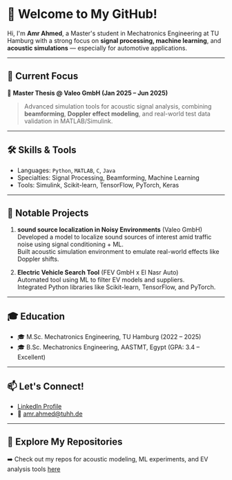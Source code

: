 # 👋 Welcome to My GitHub!

Hi, I'm **Amr Ahmed**, a Master's student in Mechatronics Engineering at TU Hamburg with a strong focus on **signal processing, machine learning**, and **acoustic simulations** — especially for automotive applications.

---

## 🔬 Current Focus

🚗 **Master Thesis @ Valeo GmbH (Jan 2025 – Jun 2025)**  
> Advanced simulation tools for acoustic signal analysis, combining **beamforming**, **Doppler effect modeling**, and real-world test data validation in MATLAB/Simulink.

---

## 🛠️ Skills & Tools

- Languages: `Python`, `MATLAB`, `C`, `Java`
- Specialties: Signal Processing, Beamforming, Machine Learning
- Tools: Simulink, Scikit-learn, TensorFlow, PyTorch, Keras

---

## 📌 Notable Projects

1. **sound source localization in Noisy Environments** (Valeo GmbH)  
   Developed a model to localize sound sources of interest amid traffic noise using signal conditioning + ML.  
   Built acoustic simulation environment to emulate real-world effects like Doppler shifts.

2. **Electric Vehicle Search Tool** (FEV GmbH x El Nasr Auto)  
   Automated tool using ML to filter EV models and suppliers.  
   Integrated Python libraries like Scikit-learn, TensorFlow, and PyTorch.



---

## 🎓 Education

- 🎓 M.Sc. Mechatronics Engineering, TU Hamburg (2022 – 2025)  
- 🎓 B.Sc. Mechatronics Engineering, AASTMT, Egypt (GPA: 3.4 – Excellent)

---

## 📫 Let's Connect!

- [LinkedIn Profile](https://www.linkedin.com/in/amr-ahmed-64449814a/)
- 📧 amr.ahmed@tuhh.de

---

## 📁 Explore My Repositories

➡️ Check out my repos for acoustic modeling, ML experiments, and EV analysis tools [here](https://github.com/Amr0093?tab=repositories)
